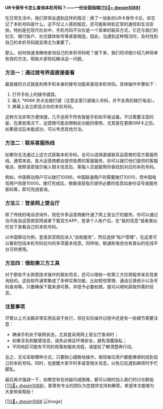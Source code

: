 **UR卡保号卡怎么查询本机号码？——一份全面指南[[TG💪+ @esim1088](https://t.me/s/esim1088)]**

在日常生活中，我们常常会遇到这样的情况：换了一张新的UR卡保号卡后，却忘记了本机号码是什么。这不仅让人感到尴尬，还可能影响到正常的通信和生活安排。特别是在现代社会中，手机号码不仅仅是一个简单的联系方式，它还与我们的社交、银行账户、社交媒体账号等紧密相连。因此，当遇到这种情况时，及时找到自己的本机号码就显得尤为重要了。

那么，如何快速准确地查询自己的本机号码呢？接下来，我们将详细介绍几种简单有效的方法，帮助大家轻松解决这一问题。

### 方法一：通过拨号界面直接查看

最直接的方式就是利用手机本身的拨号功能来查找本机号码。具体操作步骤如下：

1. 打开手机上的拨号键盘。
2. 输入 *#06# 并点击拨打键（注意这里只是输入号码，并不会真的拨打电话）。
3. 屏幕上会立即显示你的本机号码。

这种方法非常方便快捷，几乎适用于所有智能手机和平板设备。不过需要注意的是，在某些情况下，运营商可能会限制此功能的使用，尤其是在更换SIM卡之后。如果尝试后未能成功，可以考虑其他方法。

### 方法二：联系客服热线

如果你无法通过上述方式获取本机号码，也可以选择直接联系运营商的官方客服热线。通常来说，各大运营商都会提供免费的客服服务，你可以拨打他们提供的客服电话，按照语音提示输入相关信息后，客服人员就能帮你查找到对应的本机号码。

例如，中国移动用户可以拨打10086，中国联通用户则需要拨打10010，而中国电信用户则是10000。拨打完成后，根据语音指示提供必要的信息如身份证号或服务密码等，即可完成查询。

### 方法三：登录网上营业厅

除了传统的电话咨询外，现在许多运营商都开通了网上营业厅的服务。你可以通过访问各自运营商官网或者下载官方APP，登录个人账户后，在“我的信息”或者类似栏目下查看自己的本机号码。

以中国移动为例，登录其官网后进入“自助服务”，然后选择“账户管理”，在这里可以看到包括本机号码在内的多项基本信息。同样地，联通和电信也有类似的在线平台可供使用。

### 方法四：借助第三方工具

对于那些不太熟悉技术操作的朋友而言，还可以借助一些第三方应用程序来实现查询目的。这些软件通常集成了多种实用功能，比如短信管理、通话记录统计以及号码查询等。只要确保下载来源可靠，并授予必要权限，就可以顺利获取所需的信息。

### 注意事项

尽管以上方法都非常实用且易于执行，但在实际操作过程中还是有一些细节需要注意：

- 确保手机处于联网状态，尤其是采用网上营业厅查询时；
- 如果涉及到敏感信息，请务必保证环境安全，避免泄露隐私；
- 不同地区可能有不同的政策和服务流程，请提前了解清楚再行动。

总之，无论采取哪种方式，只要耐心细致地操作，相信每位用户都能够顺利找到自己的本机号码。同时，也提醒大家平时多留意相关信息，以免日后遇到麻烦时手忙脚乱。

最后再次强调一下，如果您有任何疑问或困难，都可以随时加入我们的讨论群组[[TG💪+ @esim1088](https://t.me/s/esim1088)]，那里有专业的团队为您提供支持和解答。希望本文能够为大家带来帮助！

[[TG💪+ @esim1088](https://t.me/s/esim1088) ![Image](https://i.postimg.cc/4NQfJmqS/Snipaste-2025-05-13-00-14-12.png)]